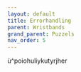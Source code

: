 ```yaml
---
layout: default
title: Errorhandling
parent: Wristbands
grand_parent: Puzzels
nav_order: 5
---
```

ù^poiohuliykutyrjher